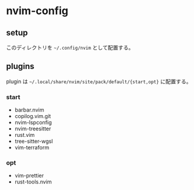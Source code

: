 # nvim-config

## setup

このディレクトリを `~/.config/nvim` として配置する。

## plugins

plugin は `~/.local/share/nvim/site/pack/default/{start,opt}` に配置する。

### start

- barbar.nvim
- copilog.vim.git
- nvim-lspconfig
- nvim-treesitter
- rust.vim
- tree-sitter-wgsl
- vim-terraform

### opt

- vim-prettier
- rust-tools.nvim
